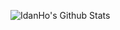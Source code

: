![IdanHo's Github Stats](https://github-readme-stats.vercel.app/api?username=idanho&count_private=true&hide_border=true&show_icons=true&theme=shades-of-purple&icon_color=fad000)
